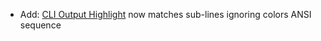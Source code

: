* Add: [CLI Output Highlight](snippets/CLI#output-highlight) now matches sub-lines ignoring colors ANSI sequence